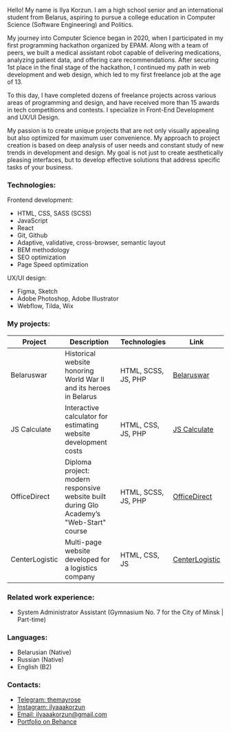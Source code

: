 Hello! My name is Ilya Korzun. I am a high school senior and an international student from Belarus, aspiring to pursue a college education in Computer Science (Software Engineering) and Politics.

My journey into Computer Science began in 2020, when I participated in my first programming hackathon organized by EPAM. Along with a team of peers, we built a medical assistant robot capable of delivering medications, analyzing patient data, and offering care recommendations. After securing 1st place in the final stage of the hackathon, I continued my path in web development and web design, which led to my first freelance job at the age of 13.

To this day, I have completed dozens of freelance projects across various areas of programming and design, and have received more than 15 awards in tech competitions and contests. I specialize in Front-End Development and UX/UI Design. 

My passion is to create unique projects that are not only visually appealing but also optimized for maximum user convenience. My approach to project creation is based on deep analysis of user needs and constant study of new trends in development and design. My goal is not just to create aesthetically pleasing interfaces, but to develop effective solutions that address specific tasks of your business.

### Technologies:
Frontend development:
- HTML, CSS, SASS (SCSS)
- JavaScript
- React
- Git, Github
- Adaptive, validative, cross-browser, semantic layout
- BEM methodology
- SEO optimization
- Page Speed optimization
  
UX/UI design:
- Figma, Sketch
- Adobe Photoshop, Adobe Illustrator
- Webflow, Tilda, Wix

### My projects:
| Project      | Description          | Technologies  | Link |
| ------------- | ----------------- | ----------- | ---------------- |
| Belaruswar | Historical website honoring World War II and its heroes in Belarus | HTML, SCSS, JS, PHP | [Belaruswar](https://belaruswar2025.by) |
| JS Calculate | Interactive calculator for estimating website development costs | HTML, CSS, JS, PHP | [JS Calculate](https://ilya-korzun.github.io/js-calculate) |
| OfficeDirect | Diploma project: modern responsive website built during Glo Academy’s "Web-Start" course | HTML, SCSS, JS, PHP | [OfficeDirect](https://ilya-korzun.github.io/officedirect/src) |
| CenterLogistic | Multi-page website developed for a logistics company | HTML, CSS, JS | [CenterLogistic](https://ilya-korzun.github.io/centerlogistic) |

### Related work experience:
- System Administrator Assistant (Gymnasium No. 7 for the City of Minsk | Part-time)

### Languages:
- Belarusian (Native)
- Russian (Native)
- English (B2)
  
### Contacts:
- [Telegram: themayrose](https://t.me/themayrose)
- [Instagram: ilyaaakorzun](https://www.instagram.com/ilyaaakorzun)
- [Email: ilyaaakorzun@gmail.com](mailto:ilyaaakorzun@gmail.com)
- [Portfolio on Behance](https://www.behance.net/ilyakorzun-old)

